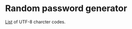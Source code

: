 # Random password generator

[List](https://www.w3schools.com/charsets/ref_utf_basic_latin.asp "HTML unicode UTF-8") of UTF-8 charcter codes.

